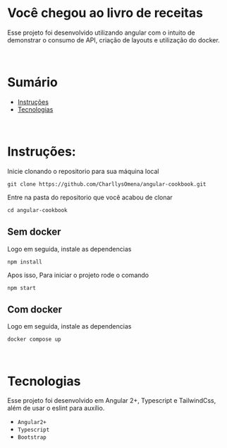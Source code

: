 # Você chegou ao livro de receitas
Esse projeto foi desenvolvido utilizando angular com o intuito de demonstrar o consumo de API, criação de layouts e utilização do docker.

<p>&nbsp</p>

# Sumário

- [Instruções](#instruções)
- [Tecnologias](#tecnologias)

<p>&nbsp</p>

# Instruções:

Inicie clonando o repositorio para sua máquina local

```
git clone https://github.com/CharllysOmena/angular-cookbook.git
```

Entre na pasta do repositorio que você acabou de clonar

```
cd angular-cookbook
```

## Sem docker

Logo em seguida, instale as dependencias

```
npm install
```

Apos isso, Para iniciar o projeto rode o comando

```
npm start
```
## Com docker

Logo em seguida, instale as dependencias

```
docker compose up
```

<p>&nbsp</p>

# Tecnologias

Esse projeto foi desenvolvido em Angular 2+, Typescript e TailwindCss, além de usar o eslint para auxílio.

- `Angular2+`
- `Typescript`
- `Bootstrap`


